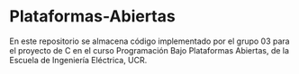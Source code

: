 # Plataformas-Abiertas
En este repositorio se almacena código implementado por el grupo 03 para el proyecto de C en el curso Programación Bajo Plataformas Abiertas, de la Escuela de Ingeniería Eléctrica, UCR.
